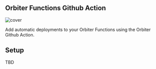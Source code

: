 ## Orbiter Functions Github Action

![cover](https://orbiter.host/og.png)

Add automatic deployments to your Orbiter Functions using the Orbiter Github Action.

## Setup

TBD
